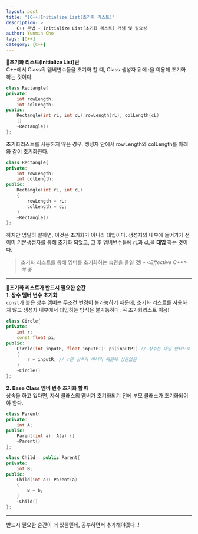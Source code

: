 ```yaml
---
layout: post
title: "[C++]Initialize List(초기화 리스트)"
description: >
    C++ 문법 - Initialize List(초기화 리스트) 개념 및 필요성
author: Yunmin Cho
tags: [C++]
category: [C++]
---
```


📌__초기화 리스트(Initialize List)란__  
C++에서 Class의 멤버변수들을 초기화 할 때, Class 생성자 뒤에 :을 이용해 초기화 하는 것이다.  
~~~c++
class Rectangle{
private: 
    int rowLength;
    int colLength;
public:
    Rectangle(int rL, int cL):rowLength(rL), colLength(cL)
    {}
    ~Rectangle()
};
~~~

초기화리스트를 사용하지 않은 경우, 생성자 안에서 rowLength와 colLength를 아래와 같이 초기화한다.  
~~~c++
class Rectangle{
private: 
    int rowLength;
    int colLength;
public:
    Rectangle(int rL, int cL)
    {
        rowLength = rL;
        colLength = cL;
    }
    ~Rectangle()
};
~~~

하지만 엄밀히 말하면, 이것은 <span style="color: var(--highlight-color)">초기화가 아니라 대입</span>이다. 생성자의 내부에 들어가기 전 이미 기본생성자를 통해 초기화 되었고, 그 후 멤버변수들에 rL과 cL을 __대입__ 하는 것이다.  

> 초기화 리스트를 통해 멤버를 초기화하는 습관을 들일 것!
           - _<Effective C++> 책 중_ 

* * *

📌__초기화 리스트가 반드시 필요한 순간__  
__1. 상수 멤버 변수 초기화__  
`const`가 붙은 상수 멤버는 무조건 변경이 불가능하기 때문에, 초기화 리스트를 사용하지 않고 생성자 내부에서 대입하는 방식은 불가능하다. 꼭 초기화리스트 이용!  
~~~c++
class Circle{
private: 
    int r;
    const float pi;
public:
    Circle(int inputR, float inputPI): pi(inputPI) // 상수는 대입 안되므로 반드시 초기화 리스트
    {
        r = inputR; // r은 상수가 아니기 때문에 상관없음
    }
    ~Circle()
};
~~~

__2. Base Class 멤버 변수 초기화 할 때__  
상속을 하고 있다면, 자식 클래스의 멤버가 초기화되기 전에 부모 클래스가 초기화되어야 한다.
~~~c++
class Parent{
private:
    int A;
public:
    Parent(int a): A(a) {}
    ~Parent()
};

class Child : public Parent{
private: 
    int B;
public:
    Child(int a): Parent(a)
    {
        B = b; 
    }
    ~Child()
};
~~~

* * *

반드시 필요한 순간이 더 있을텐데, 공부하면서 추가해야겠다..!